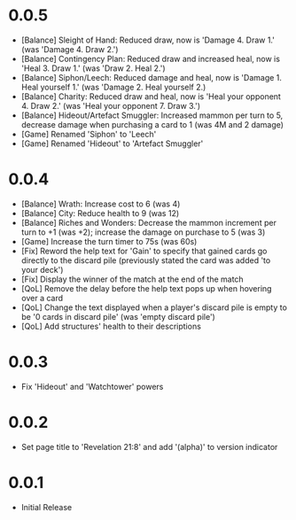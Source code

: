 # 0.0.5
- [Balance] Sleight of Hand: Reduced draw, now is 'Damage 4. Draw 1.' (was 'Damage 4. Draw 2.')
- [Balance] Contingency Plan: Reduced draw and increased heal, now is 'Heal 3. Draw 1.' (was 'Draw 2. Heal 2.')
- [Balance] Siphon/Leech: Reduced damage and heal, now is 'Damage 1. Heal yourself 1.' (was 'Damage 2. Heal yourself 2.)
- [Balance] Charity: Reduced draw and heal, now is 'Heal your opponent 4. Draw 2.' (was 'Heal your opponent 7. Draw 3.')
- [Balance] Hideout/Artefact Smuggler: Increased mammon per turn to 5, decrease damage when purchasing a card to 1 (was 4M and 2 damage)
- [Game] Renamed 'Siphon' to 'Leech'
- [Game] Renamed 'Hideout' to 'Artefact Smuggler'

# 0.0.4
- [Balance] Wrath: Increase cost to 6 (was 4)
- [Balance] City: Reduce health to 9 (was 12)
- [Balance] Riches and Wonders: Decrease the mammon increment per turn to +1 (was +2); increase the damage on purchase to 5 (was 3)
- [Game] Increase the turn timer to 75s (was 60s)
- [Fix] Reword the help text for 'Gain' to specify that gained cards go directly to the discard pile (previously stated the card was added 'to your deck')
- [Fix] Display the winner of the match at the end of the match
- [QoL] Remove the delay before the help text pops up when hovering over a card
- [QoL] Change the text displayed when a player's discard pile is empty to be '0 cards in discard pile' (was 'empty discard pile')
- [QoL] Add structures' health to their descriptions

# 0.0.3
- Fix 'Hideout' and 'Watchtower' powers

# 0.0.2
- Set page title to 'Revelation 21:8' and add '(alpha)' to version indicator

# 0.0.1
- Initial Release
